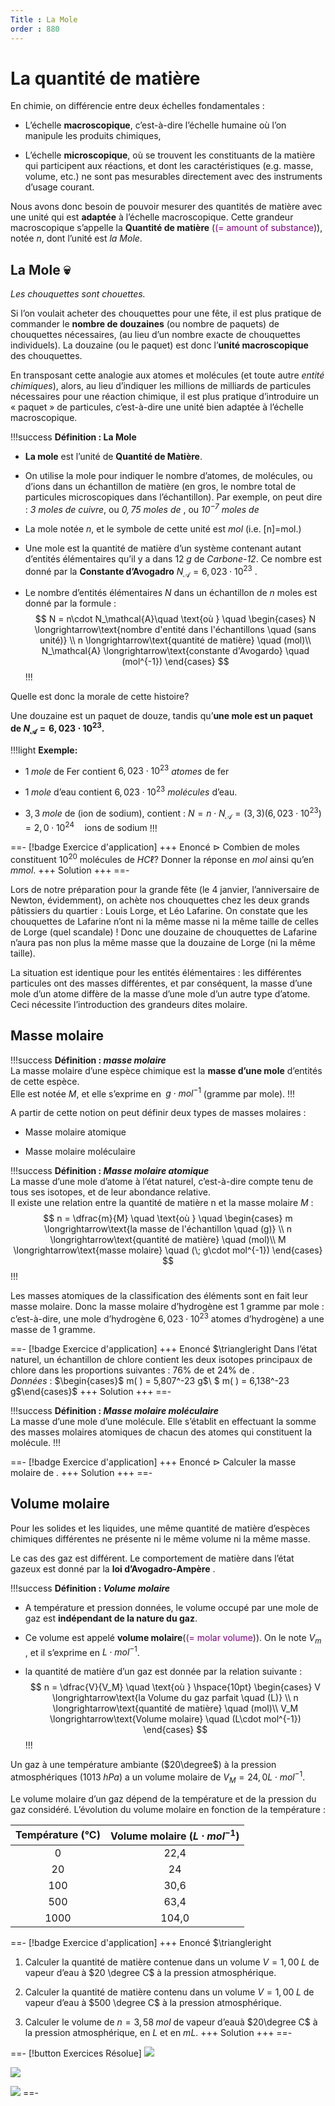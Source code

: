 ```yaml
---
Title : La Mole 
order : 880
---
```


# La quantité de matière

En chimie, on différencie entre deux échelles fondamentales :

- L’échelle **macroscopique**, c’est-à-dire l’échelle humaine où l’on
  manipule les produits chimiques,

- L’échelle **microscopique**, où se trouvent les constituants de la
  matière qui participent aux réactions, et dont les caractéristiques
  (e.g. masse, volume, etc.) ne sont pas mesurables directement avec des
  instruments d’usage courant.

Nous avons donc besoin de pouvoir mesurer des quantités de matière avec
une unité qui est **adaptée** à l’échelle macroscopique. Cette grandeur
macroscopique s’appelle la **Quantité de matière**
(<span style="color: purple">(= amount of substance</span>)), notée
$n$, dont l’unité est *la Mole*.

## La Mole :skull:

*Les chouquettes sont chouettes.*

Si l’on voulait acheter des chouquettes pour une fête, il est plus
pratique de commander le **nombre de douzaines** (ou nombre de paquets)
de chouquettes nécessaires, (au lieu d’un nombre exacte de chouquettes
individuels). La douzaine (ou le paquet) est donc l’**unité
macroscopique** des chouquettes.

En transposant cette analogie aux atomes et molécules (et toute autre
*entité chimiques*), alors, au lieu d’indiquer les millions de milliards
de particules nécessaires pour une réaction chimique, il est plus
pratique d’introduire un « paquet » de particules, c’est-à-dire une
unité bien adaptée à l’échelle macroscopique.

!!!success **Définition : La Mole**

- **La mole** est l’unité de **Quantité de Matière**.

- On utilise la mole pour indiquer le nombre d’atomes, de molécules, ou
  d’ions dans un échantillon de matière (en gros, le nombre total de
  particules microscopiques dans l’échantillon). Par exemple, on peut
  dire : *$3$ moles de cuivre*, ou *$0,75$ moles de* , ou
  *$10^{-7}$ moles de*

- La mole notée $n$, et le symbole de cette unité est $mol$ (i.e.
  \[n\]=mol.)

- Une mole est la quantité de matière d’un système contenant autant
  d’entités élémentaires qu’il y a dans $12 \; g$ de *Carbone-12*. Ce
  nombre est donné par la **Constante d’Avogadro**
  $N_\mathcal{A}=6,023\cdot 10^{23}$ .

- Le nombre d’entités élémentaires $N$ dans un échantillon de $n$
  moles est donné par la formule :
  $$
  N = n\cdot N_\mathcal{A}\quad \text{où } \quad
          \begin{cases}
          N \longrightarrow\text{nombre d'entité dans l'échantillons \quad (sans unité)} \\
          n \longrightarrow\text{quantité de matière} \quad (mol)\\
          N_\mathcal{A} \longrightarrow\text{constante d'Avogardo} \quad (mol^{-1})
          \end{cases}
  $$
!!!

Quelle est donc la morale de cette histoire?

Une douzaine est un paquet de douze, tandis qu’**une mole est un paquet de $N_\mathcal{A}=6,023\cdot 10^{23}$.**


!!!light **Exemple:**

- $1 \; mole$ de Fer contient $6,023\cdot 10^{23}$ *atomes* de fer

- $1 \; mole$ d’eau contient $6,023\cdot 10^{23}$ *molécules* d’eau.

- $3,3 \; mole$ de (ion de sodium), contient :
  $N=n\cdot N_\mathcal{A}=(3,3)(6,023\cdot 10^{23}) = 2,0\cdot 10^{24} \quad \text{ions de sodium}$
!!!

==- [!badge Exercice d'application]
+++ Enoncé 
$\triangleright$ Combien de moles constituent
$10^{20}$ molécules de $HC\ell$? Donner la réponse en $mol$
ainsi qu’en $mmol$.
+++ Solution
+++
==-


Lors de notre préparation pour la grande fête (le 4 janvier,
l’anniversaire de Newton, évidemment), on achète nos chouquettes chez les deux grands pâtissiers du quartier : Louis Lorge, et Léo Lafarine. On constate que les chouquettes de Lafarine n’ont ni la même masse ni la
même taille de celles de Lorge (quel scandale) ! Donc une douzaine de chouquettes de Lafarine n’aura pas non plus la même masse que la douzaine de Lorge (ni la même taille).

La situation est identique pour les entités élémentaires : les différentes particules ont des masses différentes, et par conséquent, la masse d’une mole d’un atome diffère de la masse d’une mole d’un autre type d’atome. Ceci nécessite l’introduction des grandeurs dites molaire.

## Masse molaire

!!!success **Définition : *masse molaire***  
La masse molaire d’une espèce chimique est la **masse d’une mole** d’entités de cette espèce.  
Elle est notée $M$, et elle s’exprime en $\; g\cdot mol^{-1}$
(gramme par mole).
!!!

A partir de cette notion on peut définir deux types de masses molaires :

- Masse molaire atomique

- Masse molaire moléculaire

!!!success **Définition : *Masse molaire atomique***  
La masse d’une mole d’atome à l’état naturel, c’est-à-dire compte tenu
de tous ses isotopes, et de leur abondance relative.  
Il existe une relation entre la quantité de matière n et la masse
molaire $M$ :
$$
n = \dfrac{m}{M}  \quad \text{où } \quad
        \begin{cases}
        m \longrightarrow\text{la masse de l'échantillon \quad (g)} \\
        n \longrightarrow\text{quantité de matière} \quad (mol)\\
        M \longrightarrow\text{masse molaire} \quad (\; g\cdot mol^{-1})
        \end{cases} 
$$
!!!

Les masses atomiques de la classification des éléments sont en fait leur
masse molaire. Donc la masse molaire d’hydrogène est $1$ gramme par
mole : c’est-à-dire, une mole d’hydrogène $6,023\cdot 10^{23}$ atomes
d’hydrogène) a une masse de $1$ gramme.

==- [!badge Exercice d'application]
+++ Enoncé 
$\triangleright  Dans l’état naturel, un
échantillon de chlore contient les deux isotopes principaux de chlore
dans les proportions suivantes : $76\%$ de et $24\%$ de .  
*Données* : $\begin{cases}$ m( ) = 5,807^-23 g$\\
$ m( ) = 6,138^-23 g$\end{cases}$
+++ Solution
+++
==-

!!!success **Définition : *Masse molaire moléculaire***  
La masse d’une mole d’une molécule. Elle s’établit en effectuant la
somme des masses molaires atomiques de chacun des atomes qui constituent
la molécule.
!!!

==- [!badge Exercice d'application]
+++ Enoncé 
$\triangleright$  Calculer la masse molaire de .
+++ Solution
+++
==-

## Volume molaire

Pour les solides et les liquides, une même quantité de matière d’espèces
chimiques différentes ne présente ni le même volume ni la même masse.

Le cas des gaz est différent. Le comportement de matière dans l’état
gazeux est donné par la **loi d’Avogadro-Ampère** .

!!!success **Définition : *Volume molaire***

- A température et pression données, le volume occupé par une mole de
  gaz est **indépendant de la nature du gaz**.

- Ce volume est appelé **volume molaire**(<span style="color: purple">(=
  molar volume</span>)). On le note $V_m$ , et il s’exprime en
  $L\cdot mol^{-1}$.

- la quantité de matière d’un gaz est donnée par la relation suivante :
  $$
  n = \dfrac{V}{V_M} \quad \text{où } \hspace{10pt}
          \begin{cases}
          V \longrightarrow\text{la Volume du gaz parfait \quad (L)} \\
          n \longrightarrow\text{quantité de matière} \quad (mol)\\
          V_M \longrightarrow\text{Volume molaire} \quad (L\cdot mol^{-1})
          \end{cases}
  $$
!!!

Un gaz à une température ambiante ($20\degree$) à la pression
atmosphériques ($1013\; hPa$) a un volume molaire de
$V_M=24,0 L\cdot mol^{-1}$.

Le volume molaire d’un gaz dépend de la température et de la pression du gaz considéré. L’évolution du volume molaire en fonction de la température :

<div class="center">

| Température (°C) | Volume molaire ($L\cdot mol^{-1})$ |
|:----------------:|:------------------------------------:|
|        0         |                 22,4                 |
|        20        |                  24                  |
|       100        |                 30,6                 |
|       500        |                 63,4                 |
|       1000       |                104,0                 |

</div>

==- [!badge Exercice d'application]
+++ Enoncé 
$\triangleright 

1.  Calculer la quantité de matière contenue dans un volume
    $V=1,00 \; L$ de vapeur d’eau à $20 \degree C$ à la pression
    atmosphérique.

2.  Calculer la quantité de matière contenu dans un volume
    $V=1,00\; L$ de vapeur d’eau à $500 \degree C$ à la pression
    atmosphérique.

3.  Calculer le volume de $n=3,58\; mol$ de vapeur d’eauà
    $20\degree C$ à la pression atmosphérique, en $L$ et en $mL$.
+++ Solution
+++
==-

==- [!button Exercices Résolue]
![](../img/4/xo1.png")


![](../img/4/xo2.png")


![](../img/4/xo3.png)
==-